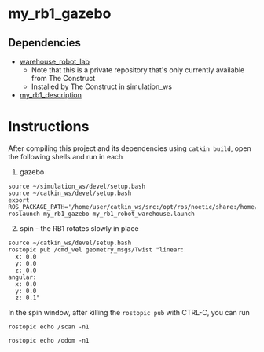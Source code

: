 # my_rb1_gazebo

## Dependencies

- [warehouse_robot_lab](https://rodrigo55@bitbucket.org/theconstructcore/warehouse_robot_lab.git)
  - Note that this is a private repository that's only currently available from The Construct
  - Installed by The Construct in simulation_ws
- [my_rb1_description](https://github.com/christophomos/my_rb1_description)

# Instructions

After compiling this project and its dependencies using `catkin build`, open the following shells and run in each

1. gazebo
```
source ~/simulation_ws/devel/setup.bash
source ~/catkin_ws/devel/setup.bash
export ROS_PACKAGE_PATH='/home/user/catkin_ws/src:/opt/ros/noetic/share:/home/user/simulation_ws/src'
roslaunch my_rb1_gazebo my_rb1_robot_warehouse.launch
```
2. spin - the RB1 rotates slowly in place
```
source ~/catkin_ws/devel/setup.bash
rostopic pub /cmd_vel geometry_msgs/Twist "linear:
  x: 0.0
  y: 0.0
  z: 0.0
angular:
  x: 0.0
  y: 0.0
  z: 0.1"
```
In the spin window, after killing the `rostopic pub` with CTRL-C, you can run
```
rostopic echo /scan -n1
```
```
rostopic echo /odom -n1
```
